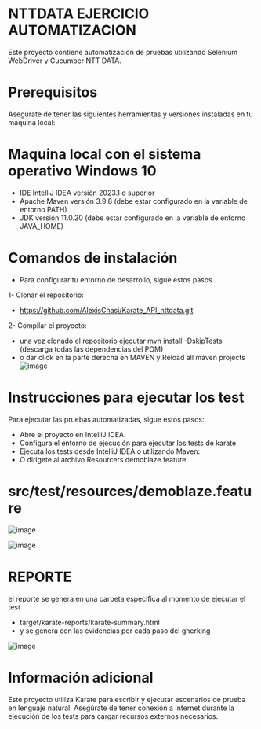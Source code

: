 # NTTDATA EJERCICIO AUTOMATIZACION
Este proyecto contiene automatización de pruebas utilizando Selenium WebDriver y Cucumber  NTT DATA.

# Prerequisitos
Asegúrate de tener las siguientes herramientas y versiones instaladas en tu máquina local:

# Maquina local con el sistema operativo Windows 10
* IDE IntelliJ IDEA versión 2023.1 o superior
* Apache Maven versión 3.9.8 (debe estar configurado en la variable de entorno PATH)
* JDK versión 11.0.20 (debe estar configurado en la variable de entorno JAVA_HOME)
  
# Comandos de instalación
* Para configurar tu entorno de desarrollo, sigue estos pasos
  
1- Clonar el repositorio:
  
- https://github.com/AlexisChasi/Karate_API_nttdata.git

2- Compilar el proyecto:
- una vez clonado el repositorio ejecutar  mvn install -DskipTests (descarga todas las dependencias del POM)
- o dar click en la parte derecha  en MAVEN y Reload all maven projects
![image](https://github.com/user-attachments/assets/6d459276-bf99-4379-bda7-c8a384c8de75)


# Instrucciones para ejecutar los test
Para ejecutar las pruebas automatizadas, sigue estos pasos:

- Abre el proyecto en IntelliJ IDEA.
- Configura el entorno de ejecución para ejecutar los tests de karate
- Ejecuta los tests desde IntelliJ IDEA o utilizando Maven:
- O dirigete al archivo Resourcers demoblaze.feature
# src/test/resources/demoblaze.feature

![image](https://github.com/user-attachments/assets/13d55719-4c7d-4bc9-a638-9422e03c81e0)
  
![image](https://github.com/user-attachments/assets/3689361d-dbec-4d19-a9ed-ae73caa6c14f)



# REPORTE

el reporte se genera en una carpeta especifica al momento de ejecutar el test

- target/karate-reports/karate-summary.html
- y se genera con las evidencias por cada paso del gherking
  
 ![image](https://github.com/user-attachments/assets/c55edfcc-bbf4-49d8-8b4d-8e2c0f564ae2)



  
# Información adicional

Este proyecto utiliza Karate para escribir y ejecutar escenarios de prueba en lenguaje natural. Asegúrate de tener conexión a Internet durante la ejecución de los tests para cargar recursos externos necesarios.
